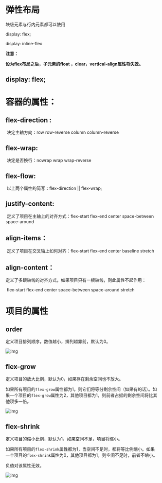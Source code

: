 # 弹性布局

块级元素与行内元素都可以使用

display: flex;

display: inline-flex

**注意：**

**设为flex布局之后，子元素的float ，clear，vertical-align属性将失效。**



## display: flex;

# 容器的属性：

## flex-direction :

​	决定主轴方向：row  row-reverse   column   column-reverse

## flex-wrap:

​	决定是否换行：nowrap   wrap  wrap-reverse

## flex-flow: 

​	以上两个属性的简写：flex-direction  || flex-wrap;

## justify-content:

​	定义了项目在主轴上的对齐方式：flex-start  flex-end   center   space-between   space-around

## align-items：

​	定义了项目在交叉轴上如何对齐：flex-start   flex-end	center	baseline	stretch

## align-content：

​	定义了多跟轴线的对齐方式，如果项目只有一根轴线，则此属性不起作用：

​	flex-start	flex-end	center	space-between	space-around	stretch

# 项目的属性

## order

定义项目排列顺序，数值越小，排列越靠前，默认为0。

![img](http://www.ruanyifeng.com/blogimg/asset/2015/bg2015071013.png)

## flex-grow

定义项目的放大比例，默认为0，如果存在剩余空间也不放大。

 如果所有项目的`flex-grow`属性都为1，则它们将等分剩余空间（如果有的话）。如果一个项目的`flex-grow`属性为2，其他项目都为1，则前者占据的剩余空间将比其他项多一倍。 

![img](http://www.ruanyifeng.com/blogimg/asset/2015/bg2015071014.png)

## flex-shrink

定义项目的缩小比例，默认为1，如果空间不足，项目将缩小。

如果所有项目的`flex-shrink`属性都为1，当空间不足时，都将等比例缩小。如果一个项目的`flex-shrink`属性为0，其他项目都为1，则空间不足时，前者不缩小。

负值对该属性无效。

![img](http://www.ruanyifeng.com/blogimg/asset/2015/bg2015071015.jpg)
